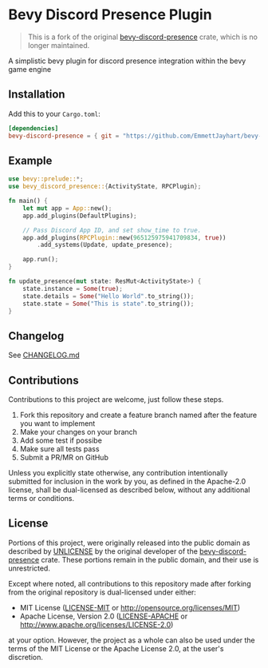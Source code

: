 # Bevy Discord Presence Plugin

<!-- [![crates.io](https://img.shields.io/crates/v/bevy-discord-presence)](https://crates.io/crates/bevy-discord-presence)
[![crates.io](https://img.shields.io/crates/d/bevy-discord-presence)](https://crates.io/crates/bevy-discord-presence)
[![Following released Bevy versions](https://img.shields.io/badge/Bevy%20tracking-released%20version-lightblue)](https://bevyengine.org/learn/book/plugin-development/#main-branch-tracking)
[![docs.rs](https://img.shields.io/docsrs/bevy-discord-presence/latest)](https://docs.rs/bevy-discord-presence) -->

> This is a fork of the original [bevy-discord-presence](https://github.com/jewlexx/bevy-discord-rpc) crate, which is no longer maintained.

A simplistic bevy plugin for discord presence integration within the bevy game engine

## Installation

Add this to your `Cargo.toml`:

```toml
[dependencies]
bevy-discord-presence = { git = "https://github.com/EmmettJayhart/bevy-discord-rpc" }
```

## Example

```rust
use bevy::prelude::*;
use bevy_discord_presence::{ActivityState, RPCPlugin};

fn main() {
    let mut app = App::new();
    app.add_plugins(DefaultPlugins);

    // Pass Discord App ID, and set show_time to true.
    app.add_plugins(RPCPlugin::new(965125975941709834, true))
        .add_systems(Update, update_presence);

    app.run();
}

fn update_presence(mut state: ResMut<ActivityState>) {
    state.instance = Some(true);
    state.details = Some("Hello World".to_string());
    state.state = Some("This is state".to_string());
}
```

## Changelog

See [CHANGELOG.md](CHANGELOG.md)

## Contributions

Contributions to this project are welcome, just follow these steps.

1. Fork this repository and create a feature branch named after the feature you want to implement
2. Make your changes on your branch
3. Add some test if possibe
4. Make sure all tests pass
5. Submit a PR/MR on GitHub

Unless you explicitly state otherwise, any contribution intentionally submitted for inclusion in the work by you, as defined in the Apache-2.0 license, shall be dual-licensed as described below, without any additional terms or conditions.

## License

Portions of this project, were originally released into the public domain as described by [UNLICENSE](UNLICENSE) by the original developer of the [bevy-discord-presence](https://github.com/jewlexx/bevy-discord-rpc) crate. These portions remain in the public domain, and their use is unrestricted.

Except where noted, all contributions to this repository made after forking from the original repository is dual-licensed under either:

- MIT License ([LICENSE-MIT](LICENSE-MIT) or <http://opensource.org/licenses/MIT>)
- Apache License, Version 2.0 ([LICENSE-APACHE](LICENSE-APACHE) or <http://www.apache.org/licenses/LICENSE-2.0>)

at your option.
However, the project as a whole can also be used under the terms of the MIT License or the Apache License 2.0, at the user's discretion.
